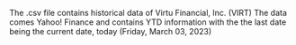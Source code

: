 The .csv file contains historical data of Virtu Financial, Inc. (VIRT)
The data comes Yahoo! Finance and contains YTD information with the the last date being the current date, today (Friday, March 03, 2023)
